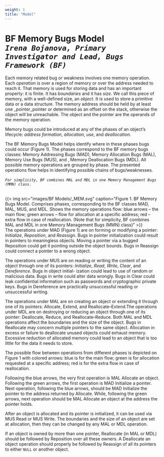 ```yaml
---
weight: 1
title: "Model"
---
```

# BF Memory Bugs Model <br/>_`Irena Bojanova, Primary Investigator and Lead, Bugs Framework (BF)`_

Each memory related bug or weakness involves one memory operation. Each _operation_ is over a region of memory or over the address needed to reach it. That memory is used for storing data and has an important property: it is finite. It has _boundaries_ and it has _size_. We call this piece of memory, with a well-defined size, an _object_. It is used to store a primitive data or a data structure. The memory address should be held by at least one _pointer_pointer or determined as an offset on the stack, otherwise the object will be unreachable. The object and the pointer are the operands of the memory operation.

Memory bugs could be introduced at any of the phases of an object’s lifecycle: _address formation_, _allocation_, _use_, and _deallocation_. 

The BF Memory Bugs Model helps identify where in these phases bugs could occur (Figure 1). The phases correspond to the BF memory bugs classes: Memory Addressing Bugs (MAD), Memory Allocation Bugs (MAL), Memory Use Bugs (MUS), and , Memory Deallocation Bugs (MDL). All possible memory operations are grouped by phase. The presented operations flow helps in identifying possible chains of bugs/weaknesses. <br/><br/>_`For simplicity, BF combines MAL and MDL in one Memory Management Bugs (MMN) class.`_
<br/><br/>

{{< img src="images/BF Models/_MEM.svg" caption="Figure 1. BF Memory Bugs Model. Comprises phases, corresponding to the BF classes MAD, MAL, MUS, and MDL. Shows the memory operations flow: blue arrows – the main flow; green arrows – flow for allocation at a specific address; red – extra flow in case of reallocation. (Note that for simplicity, BF combines MAL and MDL in one Memory Management Bugs (MMN) class)" >}}
<br/>
The operations under MAD (Figure 1) are on forming or modifying a pointer: _Initialize_, _Reposition_, and _Reassign_. Bugs in pointer initialization could result in pointers to meaningless objects. Moving a pointer via a bugged Reposition could get it pointing outside the object bounds. Bugs in Reassign could connect a pointer to a wrong object.

The operations under MUS are on reading or writing the content of an object through one of its pointers: _Initialize_, _Read_, _Write_, _Clear_, and _Dereference_. Bugs in object initial- ization could lead to use of random or malicious data. Bugs in write could alter data wrongly. Bugs in Clear could leak confidential information such as passwords and cryptographic private keys. Bugs in Dereference are practically unsuccessful reading or unsuccessful writing.

The operations under MAL are on creating an object or extending it through one of its pointers: Allocate, Extend, and Reallocate–Extend.The operations under MDL are on destroying or reducing an object through one of its pointer: Deallocate, Reduce, and Reallocate–Reduce. Both MAL and MDL operations affect the boundaries and the size of the object. Bugs in Reallocate may concern multiple pointers to the same object. Allocation in excess or failure to deallocate unused objects could exhaust memory. Excessive reduction of allocated memory could lead to an object that is too little for the data it needs to store.

The possible flow between operations from different phases is depicted on Figure 1 with colored arrows: blue is for the main flow; green is for allocation requested at a specific address; red is for the extra flow in case of reallocation.

Following the blue arrows, the very first operation is MAL Allocate an object. Following the green arrows, the first operation is MAD Initialize a pointer. Next operation, following the blue arrows, should be MAD Initialize the pointer to the address returned by Allocate. While, following the green arrows, next operation should be MAL Allocate an object at the address the pointer holds.

After an object is allocated and its pointer is initialized, it can be used via MUS Read or MUS Write. The boundaries and the size of an object are set at allocation, then they can be changed by any MAL or MDL operation.

If an object is owned by more than one pointer, Reallocate (in MAL or MDL) should be followed by Reposition over all these owners. A Deallocate an object operation should properly be followed by Reassign of all its pointers to either `NULL` or another object.

